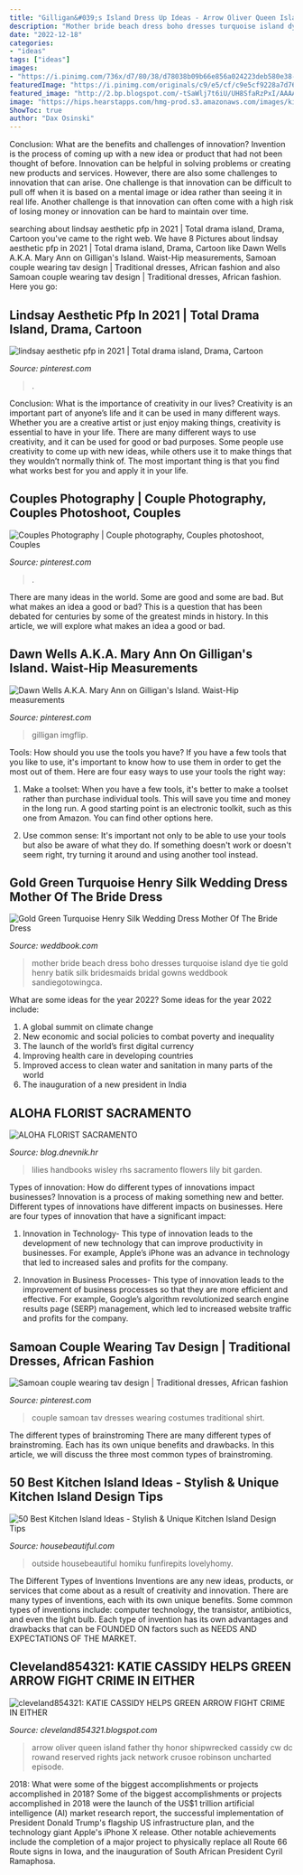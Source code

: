 ```yaml
---
title: "Gilligan&#039;s Island Dress Up Ideas - Arrow Oliver Queen Island Father Thy Honor Shipwrecked Cassidy Cw Dc Rowand Reserved Rights Jack Network Crusoe Robinson Uncharted Episode"
description: "Mother bride beach dress boho dresses turquoise island dye tie gold henry batik silk bridesmaids bridal gowns weddbook sandiegotowingca"
date: "2022-12-18"
categories:
- "ideas"
tags: ["ideas"]
images:
- "https://i.pinimg.com/736x/d7/80/38/d78038b09b66e856a024223deb580e38--couple.jpg"
featuredImage: "https://i.pinimg.com/originals/c9/e5/cf/c9e5cf9228a7d760d47b7296ca15026b.jpg"
featured_image: "http://2.bp.blogspot.com/-tSaWlj7t6iU/UH8SfaRzPxI/AAAAAAABV8E/phs2EcqWIo4/s1600/4wgC3_02.jpg"
image: "https://hips.hearstapps.com/hmg-prod.s3.amazonaws.com/images/kitchen-island-ideas-hbx0412088b-1549489540.jpg?crop=0.9987819732034104xw:1xh;center,top&amp;resize=480:*"
ShowToc: true
author: "Dax Osinski"
---
```



Conclusion: What are the benefits and challenges of innovation?
Invention is the process of coming up with a new idea or product that had not been thought of before. Innovation can be helpful in solving problems or creating new products and services. However, there are also some challenges to innovation that can arise. One challenge is that innovation can be difficult to pull off when it is based on a mental image or idea rather than seeing it in real life. Another challenge is that innovation can often come with a high risk of losing money or innovation can be hard to maintain over time.

	

		
searching about lindsay aesthetic pfp in 2021 | Total drama island, Drama, Cartoon you've came to the right web. We have 8 Pictures about lindsay aesthetic pfp in 2021 | Total drama island, Drama, Cartoon like Dawn Wells A.K.A. Mary Ann on Gilligan&#039;s Island. Waist-Hip measurements, Samoan couple wearing tav design | Traditional dresses, African fashion and also Samoan couple wearing tav design | Traditional dresses, African fashion. Here you go:
		
    
## Lindsay Aesthetic Pfp In 2021 | Total Drama Island, Drama, Cartoon

<img loading=lazy src="https://i.pinimg.com/736x/a9/a5/fc/a9a5fc316f2fec0373f12d705a84a32c.jpg" onerror="this.onerror=null;this.src='https://tse4.mm.bing.net/th?id=OIP.j2ed0JIUwyDSYHCzhHOrPgHaEK&amp;pid=15.1';" alt="lindsay aesthetic pfp in 2021 | Total drama island, Drama, Cartoon">

_Source: pinterest.com_

>. 

	

Conclusion: What is the importance of creativity in our lives?
Creativity is an important part of anyone’s life and it can be used in many different ways. Whether you are a creative artist or just enjoy making things, creativity is essential to have in your life. There are many different ways to use creativity, and it can be used for good or bad purposes. Some people use creativity to come up with new ideas, while others use it to make things that they wouldn’t normally think of. The most important thing is that you find what works best for you and apply it in your life.

    
## Couples Photography | Couple Photography, Couples Photoshoot, Couples

<img loading=lazy src="https://i.pinimg.com/originals/c9/e5/cf/c9e5cf9228a7d760d47b7296ca15026b.jpg" onerror="this.onerror=null;this.src='https://tse4.mm.bing.net/th?id=OIP.DSzGOgI5zLPcg6WLLPDhXgHaLH&amp;pid=15.1';" alt="Couples Photography | Couple photography, Couples photoshoot, Couples">

_Source: pinterest.com_

>. 

	

There are many ideas in the world. Some are good and some are bad. But what makes an idea a good or bad? This is a question that has been debated for centuries by some of the greatest minds in history. In this article, we will explore what makes an idea a good or bad.

    
## Dawn Wells A.K.A. Mary Ann On Gilligan&#039;s Island. Waist-Hip Measurements

<img loading=lazy src="https://i.pinimg.com/736x/2a/ca/33/2aca332e79438701136075e77ae569f7.jpg" onerror="this.onerror=null;this.src='https://tse3.mm.bing.net/th?id=OIP.mNRQXwPEKRXjIH1390Ku8QAAAA&amp;pid=15.1';" alt="Dawn Wells A.K.A. Mary Ann on Gilligan&#039;s Island. Waist-Hip measurements">

_Source: pinterest.com_

>gilligan imgflip. 

	

Tools: How should you use the tools you have?
If you have a few tools that you like to use, it's important to know how to use them in order to get the most out of them. Here are four easy ways to use your tools the right way:
1) Make a toolset: When you have a few tools, it's better to make a toolset rather than purchase individual tools. This will save you time and money in the long run. A good starting point is an electronic toolkit, such as this one from Amazon. You can find other options here.

2) Use common sense: It's important not only to be able to use your tools but also be aware of what they do. If something doesn't work or doesn't seem right, try turning it around and using another tool instead.

    
## Gold Green Turquoise Henry Silk Wedding Dress Mother Of The Bride Dress

<img loading=lazy src="http://s3.weddbook.me/t1/2/5/3/2534780/gold-green-turquoise-henry-silk-wedding-dress-mother-of-the-bride-dress-boho-beach-bridal-tie-dye-bridesmaids-island-dress-batik-gowns.jpg" onerror="this.onerror=null;this.src='https://tse4.mm.bing.net/th?id=OIP.L6yXHriZOcl4ZghAiJ8JnwHaLu&amp;pid=15.1';" alt="Gold Green Turquoise Henry Silk Wedding Dress Mother Of The Bride Dress">

_Source: weddbook.com_

>mother bride beach dress boho dresses turquoise island dye tie gold henry batik silk bridesmaids bridal gowns weddbook sandiegotowingca. 

	

What are some ideas for the year 2022?
Some ideas for the year 2022 include: 
1. A global summit on climate change 
2. New economic and social policies to combat poverty and inequality 
3. The launch of the world’s first digital currency 
4. Improving health care in developing countries 
5. Improved access to clean water and sanitation in many parts of the world 
6. The inauguration of a new president in India 

    
## ALOHA FLORIST SACRAMENTO

<img loading=lazy src="http://bit.ly/oJuiZQ" onerror="this.onerror=null;this.src='https://tse4.mm.bing.net/th?id=OIP.zxmN_UeBW7vqy7BlX-eg4wAAAA&amp;pid=15.1';" alt="ALOHA FLORIST SACRAMENTO">

_Source: blog.dnevnik.hr_

>lilies handbooks wisley rhs sacramento flowers lily bit garden. 

	

Types of innovation: How do different types of innovations impact businesses?
Innovation is a process of making something new and better. Different types of innovations have different impacts on businesses. Here are four types of innovation that have a significant impact:
1. Innovation in Technology- This type of innovation leads to the development of new technology that can improve productivity in businesses. For example, Apple’s iPhone was an advance in technology that led to increased sales and profits for the company.

2. Innovation in Business Processes- This type of innovation leads to the improvement of business processes so that they are more efficient and effective. For example, Google’s algorithm revolutionized search engine results page (SERP) management, which led to increased website traffic and profits for the company.


    
## Samoan Couple Wearing Tav Design | Traditional Dresses, African Fashion

<img loading=lazy src="https://i.pinimg.com/736x/d7/80/38/d78038b09b66e856a024223deb580e38--couple.jpg" onerror="this.onerror=null;this.src='https://tse1.mm.bing.net/th?id=OIP.NMlyNnElX9ZhO6I0JSzgbgHaKy&amp;pid=15.1';" alt="Samoan couple wearing tav design | Traditional dresses, African fashion">

_Source: pinterest.com_

>couple samoan tav dresses wearing costumes traditional shirt. 

	

The different types of brainstroming
There are many different types of brainstroming. Each has its own unique benefits and drawbacks. In this article, we will discuss the three most common types of brainstroming.

    
## 50 Best Kitchen Island Ideas - Stylish &amp; Unique Kitchen Island Design Tips

<img loading=lazy src="https://hips.hearstapps.com/hmg-prod.s3.amazonaws.com/images/kitchen-island-ideas-hbx0412088b-1549489540.jpg?crop=0.9987819732034104xw:1xh;center,top&amp;resize=480:*" onerror="this.onerror=null;this.src='https://tse4.mm.bing.net/th?id=OIP.Mak-Ln6j606zWB3VJWo7_AHaLH&amp;pid=15.1';" alt="50 Best Kitchen Island Ideas - Stylish &amp; Unique Kitchen Island Design Tips">

_Source: housebeautiful.com_

>outside housebeautiful homiku funfirepits lovelyhomy. 

	

The Different Types of Inventions
Inventions are any new ideas, products, or services that come about as a result of creativity and innovation. There are many types of inventions, each with its own unique benefits. Some common types of inventions include: computer technology, the transistor, antibiotics, and even the light bulb. Each type of invention has its own advantages and drawbacks that can be FOUNDED ON factors such as NEEDS AND EXPECTATIONS OF THE MARKET.

    
## Cleveland854321: KATIE CASSIDY HELPS GREEN ARROW FIGHT CRIME IN EITHER

<img loading=lazy src="http://2.bp.blogspot.com/-tSaWlj7t6iU/UH8SfaRzPxI/AAAAAAABV8E/phs2EcqWIo4/s1600/4wgC3_02.jpg" onerror="this.onerror=null;this.src='https://tse1.mm.bing.net/th?id=OIP.rzKAz6YLsiOa_KF_p5qD0gHaE7&amp;pid=15.1';" alt="cleveland854321: KATIE CASSIDY HELPS GREEN ARROW FIGHT CRIME IN EITHER">

_Source: cleveland854321.blogspot.com_

>arrow oliver queen island father thy honor shipwrecked cassidy cw dc rowand reserved rights jack network crusoe robinson uncharted episode. 

	

2018: What were some of the biggest accomplishments or projects accomplished in 2018?
Some of the biggest accomplishments or projects accomplished in 2018 were the launch of the US$1 trillion artificial intelligence (AI) market research report, the successful implementation of President Donald Trump's flagship US infrastructure plan, and the technology giant Apple's iPhone X release. Other notable achievements include the completion of a major project to physically replace all Route 66 Route signs in Iowa, and the inauguration of South African President Cyril Ramaphosa.

